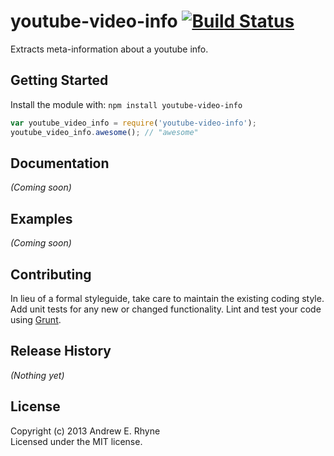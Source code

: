 # youtube-video-info [![Build Status](https://secure.travis-ci.org/thebigredgeek/youtube-video-info.png?branch=master)](http://travis-ci.org/thebigredgeek/youtube-video-info)

Extracts meta-information about a youtube info.

## Getting Started
Install the module with: `npm install youtube-video-info`

```javascript
var youtube_video_info = require('youtube-video-info');
youtube_video_info.awesome(); // "awesome"
```

## Documentation
_(Coming soon)_

## Examples
_(Coming soon)_

## Contributing
In lieu of a formal styleguide, take care to maintain the existing coding style. Add unit tests for any new or changed functionality. Lint and test your code using [Grunt](http://gruntjs.com/).

## Release History
_(Nothing yet)_

## License
Copyright (c) 2013 Andrew E. Rhyne  
Licensed under the MIT license.
